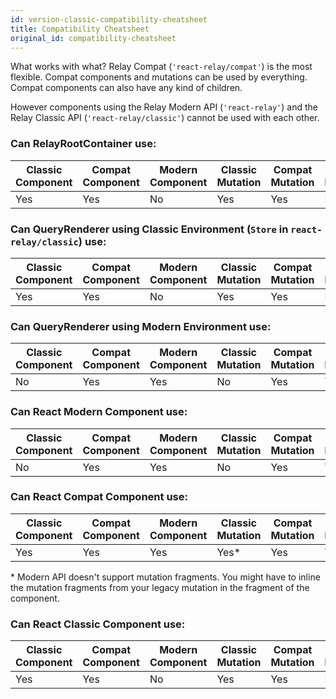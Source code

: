 ```yaml
---
id: version-classic-compatibility-cheatsheet
title: Compatibility Cheatsheet
original_id: compatibility-cheatsheet
---
```


What works with what? Relay Compat (`'react-relay/compat'`) is the most flexible.
Compat components and mutations can be used by everything. Compat components can also have any kind of children.

However components using the Relay Modern API (`'react-relay'`) and the Relay Classic API (`'react-relay/classic'`) cannot be used with each other.

### Can RelayRootContainer use:

|Classic Component|Compat Component|Modern Component|Classic Mutation|Compat Mutation|Modern Mutation
|----|----|----|----|----|----|
|Yes |Yes | No |Yes |Yes | No |

### Can QueryRenderer using Classic Environment (`Store` in `react-relay/classic`) use:

|Classic Component|Compat Component|Modern Component|Classic Mutation|Compat Mutation|Modern Mutation
|----|----|----|----|----|----|
|Yes |Yes | No |Yes |Yes | No |

### Can QueryRenderer using Modern Environment use:

|Classic Component|Compat Component|Modern Component|Classic Mutation|Compat Mutation|Modern Mutation
|----|----|----|----|----|----|
| No |Yes |Yes | No |Yes |Yes |

### Can React Modern Component use:

|Classic Component|Compat Component|Modern Component|Classic Mutation|Compat Mutation|Modern Mutation
|----|----|----|----|----|----|
| No |Yes |Yes | No |Yes |Yes |

### Can React Compat Component use:

|Classic Component|Compat Component|Modern Component|Classic Mutation|Compat Mutation|Modern Mutation
|----|----|----|-----|----|----|
|Yes |Yes |Yes |Yes\*|Yes |Yes |

\* Modern API doesn't support mutation fragments. You might have to inline the mutation fragments from your legacy mutation in the fragment of the component.

### Can React Classic Component use:

|Classic Component|Compat Component|Modern Component|Classic Mutation|Compat Mutation|Modern Mutation
|----|----|----|----|----|----|
|Yes |Yes | No |Yes |Yes | No |
